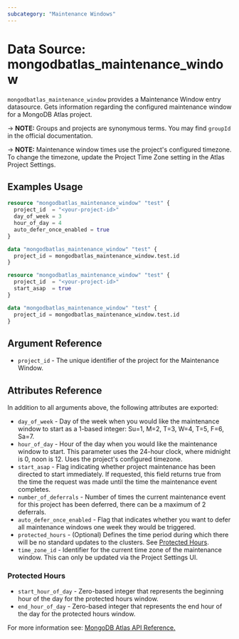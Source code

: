 ```yaml
---
subcategory: "Maintenance Windows"
---
```


# Data Source: mongodbatlas_maintenance_window

`mongodbatlas_maintenance_window` provides a Maintenance Window entry datasource. Gets information regarding the configured maintenance window for a MongoDB Atlas project.

-> **NOTE:** Groups and projects are synonymous terms. You may find `groupId` in the official documentation.

-> **NOTE:** Maintenance window times use the project's configured timezone. To change the timezone, update the Project Time Zone setting in the Atlas Project Settings.

## Examples Usage

```terraform
resource "mongodbatlas_maintenance_window" "test" {
  project_id  = "<your-project-id>"
  day_of_week = 3
  hour_of_day = 4
  auto_defer_once_enabled = true
}

data "mongodbatlas_maintenance_window" "test" {
  project_id = mongodbatlas_maintenance_window.test.id
}
```


```terraform
resource "mongodbatlas_maintenance_window" "test" {
  project_id  = "<your-project-id>"
  start_asap  = true
}

data "mongodbatlas_maintenance_window" "test" {
  project_id = mongodbatlas_maintenance_window.test.id
}
```

## Argument Reference

* `project_id` - The unique identifier of the project for the Maintenance Window.

## Attributes Reference

In addition to all arguments above, the following attributes are exported:

* `day_of_week` - Day of the week when you would like the maintenance window to start as a 1-based integer: Su=1, M=2, T=3, W=4, T=5, F=6, Sa=7.
* `hour_of_day` - Hour of the day when you would like the maintenance window to start. This parameter uses the 24-hour clock, where midnight is 0, noon is 12. Uses the project's configured timezone.
* `start_asap` - Flag indicating whether project maintenance has been directed to start immediately. If requested, this field returns true from the time the request was made until the time the maintenance event completes.
* `number_of_deferrals` - Number of times the current maintenance event for this project has been deferred, there can be a maximum of 2 deferrals.
* `auto_defer_once_enabled` - Flag that indicates whether you want to defer all maintenance windows one week they would be triggered.
* `protected_hours` - (Optional) Defines the time period during which there will be no standard updates to the clusters. See [Protected Hours](#protected-hours).
* `time_zone_id` - Identifier for the current time zone of the maintenance window. This can only be updated via the Project Settings UI.

### Protected Hours
* `start_hour_of_day` - Zero-based integer that represents the beginning hour of the day for the protected hours window.
* `end_hour_of_day` - Zero-based integer that represents the end hour of the day for the protected hours window.


For more information see: [MongoDB Atlas API Reference.](https://docs.atlas.mongodb.com/reference/api/maintenance-windows/)
